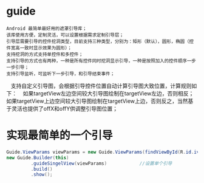 # guide
    Android 最简单最好用的遮罩引导库；
    该库使用方便，定制灵活，可以设置根据需求定制引导层； 
    引导层需要引导的控件挖洞类型，目前支持三种类型，分别为：矩形（默认），圆形，椭圆（控件宽高一致时显示效果为圆形）；
    支持挖洞的方式支持单控件和多控件； 
    支持引导的方式也有两种，一种是所有控件同时挖洞显示引导，一种是按照加入的控件顺序一步一步引导；  
    支持引导监听，可监听下一步引导，和引导结束事件；  
    支持自定义引导图，会根据引导控件位置自动计算引导图大致位置，计算规则如下：
    如果targetView左边空间较大引导图绘制在targetView左边，否则相反；
    如果targetView上边空间较大引导图绘制在targetView上边，否则反之，当然基于灵活也提供了offX和offY供调整引导图位置；     
# 实现最简单的一个引导
```java
Guide.ViewParams viewParams = new Guide.ViewParams(findViewById(R.id.ivBack));
new Guide.Builder(this)
         .guideSingelView(viewParams)            //设置单个引导
         .build()
         .show();
```
